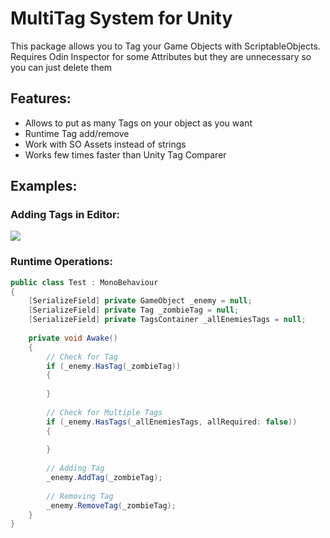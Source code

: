 # MultiTag System for Unity
This package allows you to Tag your Game Objects with ScriptableObjects.
Requires Odin Inspector for some Attributes but they are unnecessary so you can just delete them


## Features:
- Allows to put as many Tags on your object as you want
- Runtime Tag add/remove
- Work with SO Assets instead of strings
- Works few times faster than Unity Tag Comparer

## Examples:

### Adding Tags in Editor:
![](https://imgur.com/EPxkbza.png)

### Runtime Operations:
```csharp
public class Test : MonoBehaviour
{
	[SerializeField] private GameObject _enemy = null;
	[SerializeField] private Tag _zombieTag = null;
	[SerializeField] private TagsContainer _allEnemiesTags = null;
 
	private void Awake()
	{
		// Check for Tag
		if (_enemy.HasTag(_zombieTag))
		{
		
		}
		
		// Check for Multiple Tags
		if (_enemy.HasTags(_allEnemiesTags, allRequired: false))
		{
		
		}
		
		// Adding Tag
		_enemy.AddTag(_zombieTag);
		
		// Removing Tag
		_enemy.RemoveTag(_zombieTag);
	}
}
```
